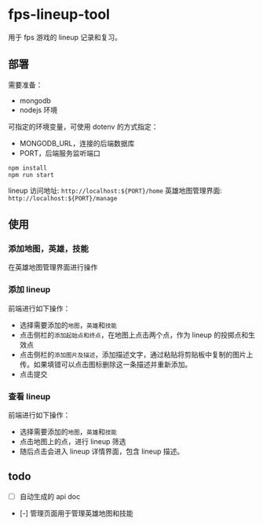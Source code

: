# fps-lineup-tool

用于 fps 游戏的 lineup 记录和复习。

## 部署

需要准备：
- mongodb
- nodejs 环境

可指定的环境变量，可使用 dotenv 的方式指定：
- MONGODB_URL，连接的后端数据库
- PORT，后端服务监听端口

```shell
npm install
npm run start
```

lineup 访问地址: `http://localhost:${PORT}/home`
英雄地图管理界面:  `http://localhost:${PORT}/manage`

## 使用

### 添加地图，英雄，技能

在英雄地图管理界面进行操作

### 添加 lineup

前端进行如下操作：

- 选择需要添加的`地图`，`英雄`和`技能`
- 点击侧栏的`添加起始点和终点`，在地图上点击两个点，作为 lineup 的投掷点和生效点
- 点击侧栏的`添加图片及描述`，添加描述文字，通过粘贴将剪贴板中复制的图片上传。如果填错可以点击图标删除这一条描述并重新添加。
- 点击提交

### 查看 lineup

前端进行如下操作：

- 选择需要添加的`地图`，`英雄`和`技能`
- 点击地图上的点，进行 lineup 筛选
- 随后点击会进入 lineup 详情界面，包含 lineup 描述。


## todo

- [ ] 自动生成的 api doc
- [-] 管理页面用于管理英雄地图和技能
